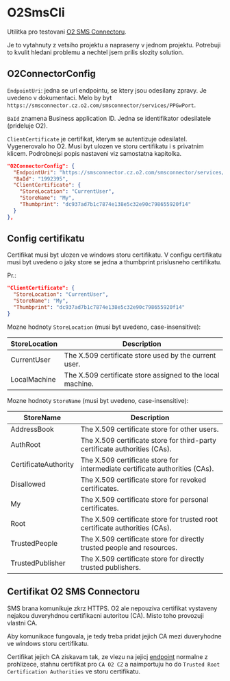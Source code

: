 # O2SmsCli

Utilitka pro testovani [O2 SMS Connectoru](https://www.o2.cz/podnikatele-a-firmy/volani/sms-connector).

Je to vytahnuty z vetsiho projektu a napraseny v jednom projektu. Potrebuji to kvulit hledani problemu a nechtel jsem prilis slozity solution.

## O2ConnectorConfig


`EndpointUri`: jedna se url endpointu, se ktery jsou odesilany zpravy. Je uvedeno v dokumentaci. Melo by byt `https://smsconnector.cz.o2.com/smsconnector/services/PPGwPort`.

`BaId` znamena Business application ID. Jedna se identifikator odesilatele (prideluje O2).

`ClientCertificate` je certifikat, kterym se autentizuje odesilatel. Vygenerovalo ho O2. Musi byt ulozen ve storu certifikatu i s privatnim klicem. Podrobnejsi popis nastaveni viz samostatna kapitolka.

```json
"O2ConnectorConfig": {
  "EndpointUri": "https://smsconnector.cz.o2.com/smsconnector/services/PPGwPort",
  "BaId": "1992395",
  "ClientCertificate": {
    "StoreLocation": "CurrentUser",
    "StoreName": "My",
    "Thumbprint": "dc937ad7b1c7874e138e5c32e90c798655920f14"
  }
},
```

## Config certifikatu

Certifikat musi byt ulozen ve windows storu certifikatu. V configu certifikatu musi byt uvedeno o jaky store se jedna a thumbprint prislusneho certifikatu.

Pr.:

```json
"ClientCertificate": {
  "StoreLocation": "CurrentUser",
  "StoreName": "My",
  "Thumbprint": "dc937ad7b1c7874e138e5c32e90c798655920f14"
}
```

Mozne hodnoty `StoreLocation` (musi byt uvedeno, case-insensitive):


| StoreLocation | Description                                                |
|---------------|------------------------------------------------------------|
| CurrentUser   | The X.509 certificate store used by the current user.      |
| LocalMachine  | The X.509 certificate store assigned to the local machine. |

Mozne hodnoty `StoreName` (musi byt uvedeno, case-insensitive):

| StoreName             | Description                                                                 |
| --------------------- | --------------------------------------------------------------------------- |
| AddressBook           | The X.509 certificate store for other users.                                |
| AuthRoot              | The X.509 certificate store for third-party certificate authorities (CAs).  |
| CertificateAuthority  | The X.509 certificate store for intermediate certificate authorities (CAs). |
| Disallowed            | The X.509 certificate store for revoked certificates.                       |
| My                    | The X.509 certificate store for personal certificates.                      |
| Root                  | The X.509 certificate store for trusted root certificate authorities (CAs). |
| TrustedPeople         | The X.509 certificate store for directly trusted people and resources.      |
| TrustedPublisher      | The X.509 certificate store for directly trusted publishers.                |

## Certifikat O2 SMS Connectoru

SMS brana komunikuje zkrz HTTPS. O2 ale nepouziva certifikat vystaveny nejakou duveryhdnou certifikacni autoritou (CA). Misto toho provozuji vlastni CA.

Aby komunikace fungovala, je tedy treba pridat jejich CA mezi duveryhodne ve windows storu certifikatu.

Certifikat jejich CA ziskavam tak, ze vlezu na jejicj [endpoint](https://smsconnector.cz.o2.com/smsconnector/services/PPGwPort) normalne z prohlizece, stahnu certifikat pro `CA O2 CZ` a naimportuju ho do `Trusted Root Certification Authorities` ve storu certifikatu.
